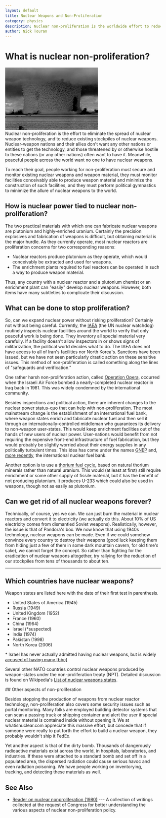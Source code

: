 ```yaml
---
layout: default
title: Nuclear Weapons and Non-Proliferation
category: physics
description: Nuclear non-proliferation is the worldwide effort to reduce the spread and minimize stockpiles of nuclear weapons.
author: Nick Touran
---
```

<div class="row">
<div class="col-md-8" markdown="1">

# What is nuclear non-proliferation?   
<div class="pull-right">
<img src="/img/baker_shot_crop.png" class="img-rounded img-responsive"  style="width:300px;" alt="The Baker Shot" title="The Baker Shot: An early nuclear weapons test" /> 
</div>
Nuclear non-proliferation is the effort to eliminate the spread of nuclear weapon technology, and to
reduce existing stockpiles of nuclear weapons. Nuclear-weapon nations and their allies don't
want any other nations or entities to get the technology, and those threatened by or otherwise
hostile to these nations (or any other nations) often want to have it. Meanwhile, peaceful people
across the world want no one to have nuclear weapons.

To reach their goal, people working for non-proliferation must secure and monitor existing nuclear
weapons and weapon material, they must monitor facilities conceivably able to produce weapon
material and minimize the construction of such facilities, and they must perform political
gymnastics to minimize the allure of nuclear weapons to the world. 

## How is nuclear power tied to nuclear non-proliferation?	
The two practical materials with which one can fabricate nuclear weapons are plutonium and
highly-enriched uranium. Certainly the precision explosives and fabrication of weapons is difficult,
but obtaining material is the major hurdle. As they currently operate, most nuclear reactors are
proliferation concerns for two corresponding reasons: 

* Nuclear reactors produce plutonium as they operate, which would conceivably be extracted and used
  for weapons.
* The enrichment plants required to fuel reactors can be operated in such a way to produce weapon
  material. 

Thus, any country with a nuclear reactor and a plutonium chemist or an enrichment plant can
"easily" develop nuclear weapons. However, both items have many subtleties to complicate
their discussion. 



## What can be done to stop proliferation?
So, can we expand nuclear power without risking proliferation? Certainly not without being careful.
Currently, the <a href="https://www.iaea.org">IAEA</a> (the UN nuclear 
watchdog) routinely inspects nuclear facilities around the world to verify that only peaceful work
is being done. They inventory all special material very carefully. If
a facility doesn't allow inspectors in or shows signs of militarization, the political world decides
what to do. The IAEA does not have access to all of Iran's facilities 
nor North Korea's. Sanctions have been issued, but we have not seen particularly drastic action on
these sensitive issues. This method of non-proliferation is called something 
along the lines of "safeguards and verification."

One rather harsh non-proliferation action, called <a
href="https://en.wikipedia.org/wiki/Operation_Opera">Operation Opera</a>, occurred when the Israeli
Air Force bombed a nearly-completed nuclear reactor in Iraq back in 1981. This was widely condemned
by the international community.

Besides inspections and political action, there are inherent changes to the nuclear power status-quo
that can help with non-proliferation. The most mainstream change is the establishment of an
international fuel bank, where weapon states enrich and fabricate nuclear fuel and then sell it
through an internationally-controlled middleman who guarantees its delivery to non-weapon
user-states. This would keep enrichment facilities out of the hands of new users of nuclear power.
User-nations would benefit from not requiring the expensive front-end infrastructure of fuel
fabrication, but they would probably be slightly worried about their energy supplies in any
politically turbulent times. This idea has come under the names <a
href="https://en.wikipedia.org/wiki/Global_Nuclear_Energy_Partnership">GNEP</a> and, <a
href="https://www.upi.com/Top_News/2009/06/08/Obama-to-pursue-global-uranium-fuel-bank/UPI-19971244484814/">more
recently</a>, the international nuclear fuel bank.

Another option is to use a <a href="{% link thorium.md %}">thorium fuel cycle</a>, based on natural
thorium minerals rather than natural uranium. This would (at least at first) still require
enrichment or some other supply of fissile material, but it has the benefit of not producing
plutonium. It produces U-233 which could also be used in weapons, though not as easily as plutonium. 

## Can we get rid of all nuclear weapons forever?

Technically, of course, yes we can. We can just burn the material in nuclear reactors and convert it
to electricity (we actually do this. About 10% of US electricity comes from dismantled Soviet
weapons). Realistically, however, the issue is that of Pandora's box. We now know that using 1940s
technology, nuclear weapons can be made. Even if we could somehow convince every country to destroy
their weapons (good luck keeping them from hiding just a few of them in some dark mountain cavern,
for old time's sake), we cannot forget the concept. So rather than fighting for the eradication of
nuclear weapons altogether, try rallying for the reduction of our stockpiles from tens of thousands
to about ten.

<hr/>

</div>
</div>
<div class="row">


<h2>Which countries have nuclear weapons?</h2>
<div class="col-md-8" markdown="1">

Weapon states are listed here with the date of their first test in parenthesis.

* United States of America (1945)
* Russia (1949)
* United Kingdom (1952)
* France (1960)
* China (1964)
* Israel (\*suspected)
* India (1974)
* Pakistan (1998)
* North Korea (2006)

\* Israel has never actually admitted having nuclear weapons, but is widely <a href="http://news.bbc.co.uk/2/hi/middle_east/892941.stm">accused of having many [bbc]</a>. 

Several other NATO countries control nuclear weapons produced by weapon-states under the
non-proliferation treaty (NPT). Detailed discussion is found on Wikipedia's <a
href="https://en.wikipedia.org/wiki/Nuclear_weapons_states">List of nuclear weapons states</a>.
</div>
</div>

<div class="row">
<div class="col-md-8" markdown="1">
## Other aspects of non-proliferation

Besides stopping the production of weapons from nuclear reactor technology, non-proliferation also
covers some security issues such as portal monitoring. Many folks are employed building detector
systems that can scan a passing truck or shipping container and alert the user if special nuclear
material is contained inside without opening it. We at whatisnuclear.com appreciate this massive
effort, but concede that if someone were really to put forth the effort to build a nuclear weapon,
they probably wouldn't ship it FedEx.

Yet another aspect is that of the dirty bomb. Thousands of dangerously radioactive materials exist
across the world, in hospitals, laboratories, and industries. If these were attached to a standard
bomb and set off in a populated area, the dispersed radiation could cause serious havoc and even
radiation poisoning. We have people working on inventorying, tracking, and detecting these materials
as well.

## See Also

* [Reader on nuclear nonproliferation (1980)](https://babel.hathitrust.org/cgi/pt?id=uc1.31210014947285&view=1up&seq=1) --- A collection of writings collected at the request of Congress for better understanding the various aspects of nuclear non-proliferation policy.

</div>
</div>
